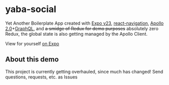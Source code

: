 # yaba-social
Yet Another Boilerplate App created with [Expo v23](https://expo.io), [react-navigation](https://reactnavigation.org), [Apollo 2.0](https://www.apollographql.com/docs/react/)+[GraphQL](http://graphql.org), and ~~a smidge of Redux for demo purposes~~ absolutely zero Redux, the global state is also getting managed by the Apollo Client.

View for yourself [on Expo](https://exp.host/@allpwrfulroot/yaba-social)

## About this demo  
This project is currently getting overhauled, since much has changed! Send questions, requests, etc. as Issues
